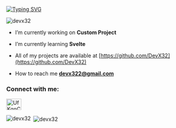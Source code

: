 
[![Typing SVG](https://readme-typing-svg.herokuapp.com?font=Fira+Code&pause=1000&color=00F7F5&width=435&lines=MY+NAME+IS+DEVX;SELF+TAUGHT+DEVELOPER+FROM+NEPAL)](https://git.io/typing-svg)
<p align="left"> <img src="https://komarev.com/ghpvc/?username=devx32&label=Profile%20views&color=0e75b6&style=flat" alt="devx32" /> </p>

-  I’m currently working on **Custom Project**

-  I’m currently learning **Svelte**

-  All of my projects are available at [https://github.com/DevX32](https://github.com/DevX32)

-  How to reach me **devx322@gmail.com**

<h3 align="left">Connect with me:</h3>
<p align="left">
<a href="https://discord.gg/UfKqnCqPuk" target="blank"><img align="center" src="https://raw.githubusercontent.com/rahuldkjain/github-profile-readme-generator/master/src/images/icons/Social/discord.svg" alt="UfKqnCqPuk" height="30" width="40" /></a>
</p>

<p><img align="left" src="https://github-readme-stats.vercel.app/api/top-langs?username=devx32&show_icons=true&locale=en&layout=compact" alt="devx32" /></p>

<p>&nbsp;<img align="center" src="https://github-readme-stats.vercel.app/api?username=devx32&show_icons=true&locale=en" alt="devx32" /></p>
